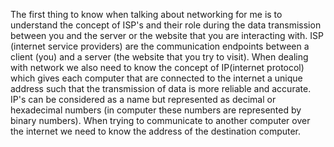 The first thing to know when talking about networking for me is to understand the concept of ISP's and their role during the data transmission between you and the server or the website that you are interacting with. 
ISP (internet service providers) are the communication endpoints between a client (you) and a server (the website that you try to visit). When dealing with network we also need to know the concept of IP(internet protocol) which gives each computer that are connected to the internet a unique address such that the transmission of data is more reliable and accurate. IP's can be considered as a name but represented as decimal or hexadecimal numbers (in computer these numbers are represented by binary numbers). When trying to communicate to another computer over the internet we need to know the address of the destination computer. 